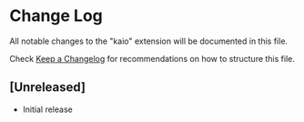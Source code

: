 # Change Log

All notable changes to the "kaio" extension will be documented in this file.

Check [Keep a Changelog](http://keepachangelog.com/) for recommendations on how to structure this file.

## [Unreleased]

- Initial release